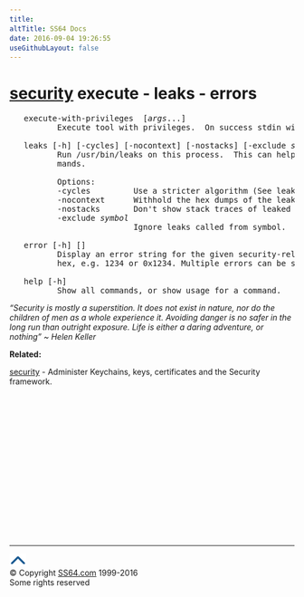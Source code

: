 ```yaml
---
title:
altTitle: SS64 Docs
date: 2016-09-04 19:26:55
useGithubLayout: false
---
```

<!-- #BeginLibraryItem "/Library/head_osx.lbi" --><!-- #EndLibraryItem --><h1><a href="security.html">security</a> execute - leaks - errors </h1> 
<pre>   execute-with-privileges <program> [<i>args</i>...]
          Execute tool with privileges.  On success stdin will be read and forwarded to the tool.

   leaks [-h] [-cycles] [-nocontext] [-nostacks] [-exclude <i>symbol</i>]
          Run /usr/bin/leaks on this process.  This can help find memory leaks after running certain commands.
          mands.

          Options:
          -cycles         Use a stricter algorithm (See leaks(1) for details).
          -nocontext      Withhold the hex dumps of the leaked memory.
          -nostacks       Don't show stack traces of leaked memory.
          -exclude <i>symbol</i>
                          Ignore leaks called from symbol.

   error [-h] [<error code(s)...="">]
          Display an error string for the given security-related error code.  The error can be in decimal or
          hex, e.g. 1234 or 0x1234. Multiple errors can be separated by spaces.

   help [-h]
          Show all commands, or show usage for a command.</error></program></pre>
<p class="quote"><i>“Security is mostly a superstition. It does not exist in nature, nor do the children of men as a whole experience it. Avoiding danger is no safer in the long run than outright exposure. Life is either a daring adventure, or nothing” ~ Helen Keller</i></p>
<p><b>Related:</b></p>
<p><a href="security.html">security</a> - Administer Keychains, keys, certificates and the Security framework.</p><!-- #BeginLibraryItem "/Library/foot_osx.lbi" --><p><script async="" src="//pagead2.googlesyndication.com/pagead/js/adsbygoogle.js"></script>
<!-- OSX300 -->
<ins class="adsbygoogle" style="display:inline-block;width:300px;height:250px" data-ad-client="ca-pub-6140977852749469" data-ad-slot="1823340303"></ins>
<script>
(adsbygoogle = window.adsbygoogle || []).push({});
</script></p>
<hr>
<div id="bl" class="footer"><a href="#"><img src="../images/top.png" width="30" height="22" alt="Back to the Top"></a></div>
<div id="br" class="footer, tagline">© Copyright <a href="http://ss64.com/">SS64.com</a> 1999-2016<br>
Some rights reserved</div><!-- #EndLibraryItem -->
